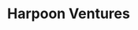 ---
layout: firm_page
title: "Harpoon Ventures"
id: "harpoon.vc"
permalink: "/harpoonventuresharpoon.vc/"
website: "https://harpoon.vc/"
offices: "San Diego (United States)"
investment_stages: "Pre-Seed, Seed, Series A"
portfolio_companies: "Solugen, Sema4.ai, Astranis, Semgrep, Merlin Labs, Lumos, Vantage, WireScreen, Kodiak, Genesis Therapeutics, Graphiant, CyCognito, Glyphic Biotechnologies, Tarsal, Aalo Atomics, Firestorm Labs, JITX, Deepset, Encord, Ursa Major, Oso, n8n, Netography, Material Security, General Galactic, Electroflow, Netskope, Bluesky, Buoyant, Monad, Truffle Security, Decodable, Robust Intelligence, LeapYear, Akita, Truera, Determined.ai, Airplane"
portfolio_link: "https://harpoon.vc/portfolio"
investment_markets: "AI, cybersecurity, software infrastructure, deep tech"
founded_year: "2018"
description: "Harpoon Ventures backs bold leaders shaping the next era of American innovation, focusing on mission-critical technologies. Founded in 2018, they work closely with founders to secure government contracts and provide tactical advantages."
linkedin: "https://www.linkedin.com/company/harpoon-ventures-portfolio"
twitter: "https://twitter.com/HarpoonVentures"
instagram: ""
team_page: "https://harpoon.vc/#team"
investor_type: "Venture Capital"
crunchbase: "https://www.crunchbase.com/organization/harpoon-2271"
pitchbook: ""

# SEO Optimization
meta_title: "Harpoon Ventures - VC Firm - projectstartups.com"
meta_description: "Harpoon Ventures, Harpoon Ventures backs bold leaders shaping the next era of American innovation, focusing on mission-critical technologies. Founded in 2018, they work..."
meta_keywords: "Harpoon Ventures, AI, cybersecurity, software infrastructure, deep tech, VC firm, venture capital, startup investor, projectstartups.com"
canonical_url: "https://vc.projectstartups.com/harpoonventuresharpoon.vc/"
---